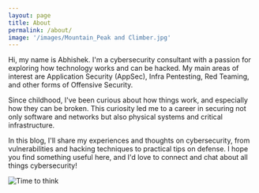```yaml
---
layout: page
title: About
permalink: /about/
image: '/images/Mountain_Peak and Climber.jpg'
---
```


Hi, my name is Abhishek. I'm a cybersecurity consultant with a passion for exploring how technology works and can be hacked. My main areas of interest are Application Security (AppSec), Infra Pentesting, Red Teaming, and other forms of Offensive Security.

Since childhood, I've been curious about how things work, and especially how they can be broken. This curiosity led me to a career in securing not only software and networks but also physical systems and critical infrastructure.

In this blog, I'll share my experiences and thoughts on cybersecurity, from vulnerabilities and hacking techniques to practical tips on defense. I hope you find something useful here, and I'd love to connect and chat about all things cybersecurity!

![Time to think]({{site.baseurl}}/images/<image>)

